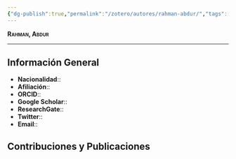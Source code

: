```yaml
---
{"dg-publish":true,"permalink":"/zotero/autores/rahman-abdur/","tags":["#autor","#researcher"]}
---
```



<span style="font-variant:small-caps; font-weight: bold;"> Rahman, Abdur </span>

---


## Información General

- **Nacionalidad**:: 
- **Afiliación**:: 
- **ORCID**:: 
- **Google Scholar**:: 
- **ResearchGate**:: 
- **Twitter**:: 
- **Email**::
  
## Contribuciones y Publicaciones






